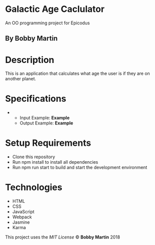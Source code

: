 # Galactic Age Caclulator
An OO programming project for Epicodus

## By Bobby Martin

# Description
This is an application that calculates what age the user is if they are on another planet.

# Specifications
* 
  * Input Example: **Example**
  * Output Example: **Example**

# Setup Requirements
* Clone this repository
* Run npm install to install all dependencies
* Run npm run start to build and start the development environment

# Technologies
* HTML
* CSS
* JavaScript
* Webpack
* Jasmine
* Karma

This project uses the _MIT License_
&copy; **Bobby Martin** 2018
